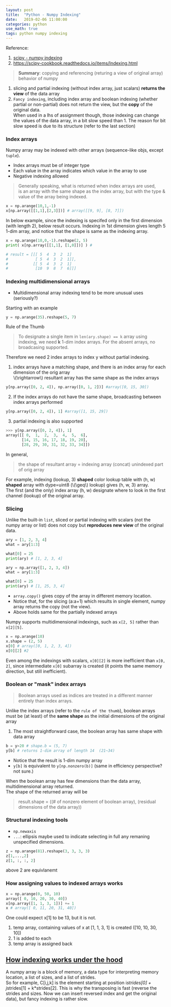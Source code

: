 ```yaml
---
layout: post
title:  "Python - Numpy Indexing"
date:   2019-02-06 11:00:00
categories: python
use_math: true
tags: python numpy indexing
---
```


Reference: 
1. <a href="https://docs.scipy.org/doc/numpy-1.15.0/user/basics.indexing.html#other-indexing-options" target="_blank">scipy - numpy indexing</a>
2. <a href="https://scipy-cookbook.readthedocs.io/items/Indexing.html" target="_blank">https://scipy-cookbook.readthedocs.io/items/Indexing.html</a>

> __Summary__: copying and referencing (returing a view of original array) behavior of numpy 
1. slicing and partial indexing (without index array, just scalars) __returns the view__ of the data array
2. `Fancy indexing`, including index array and boolean indexing (whether partial or non-partial) does not return the view, but the __copy__ of the original data.  
When used in a lhs of assignment though, those indexing can change the values of the data array, in a bit slow speed than 1. The reason for bit slow speed is due to its structure (refer to the last section)


### Index arrays
Numpy array may be indexed with other arrays (sequence-like objs, except `tuple`).
* Index arrays must be of integer type
* Each value in the array indicates which value in the array to use
* Negative indexing allowed

> Generally speaking, what is returned when index arrays are used,  
is an array with the same shape as the index array, but with the type & value of the array being indexed.
```python
x = np.arange(10,1,-1)
x[np.array([[1,1],[2,3]])] # array([[9, 9], [8, 7]])
```

In below example, since the indexing is specifed only in the first dimension (with length 2), below result occurs. Indexing in 1st dimension gives length 5 1-dim array, and notice that the shape is same as the indexing array.
```python
x = np.arange(10,0,-1).reshape(2, 5)
print( x[np.array([[1,1], [1,0]])] ) #

# result = [[[ 5  4  3  2  1]
#			 [ 5  4  3  2  1]],
# 			[[ 5  4  3  2  1]
#			 [10  9  8  7  6]]]
```

### Indexing multidimensional arrays

* Multidimensional array indexing tend to be more unusual uses (seriously?)

Starting with an example
```python
y = np.arange(35).reshape(5, 7)
```

Rule of the Thumb
> To designate a single item in `len(ary.shape) == k` array using indexing, we need __k__ 1-dim index arrays. For the absent arrays, no broadcasing supported.

Therefore we need 2 index arrays to index y without partial indexing.

1. index arrays have a matching shape, and there is an index array for each dimension of the orig array  
\\(\rightarrow\\) resultant array has the same shape as the index arrays
```python
y[np.array([0, 2, 4]), np.array([0, 1, 2])] #array([0, 15, 30])
```
2. If the index arrays do not have the same shape, broadcasting between index arrays performed
```python
y[np.array([0, 2, 4]), 1] #array([1, 15, 29])
```
3. partial indexing is also supported
```python
>>> y[np.array([0, 2, 4]), 1]
array([[ 0,  1,  2,  3,  4,  5,  6],
       [14, 15, 16, 17, 18, 19, 20],
       [28, 29, 30, 31, 32, 33, 34]])
```
In general,
> the shape of resultant array = indexing array (concat) unindexed part of orig array

For example, indexing (lookup, 3) __shaped__ color lookup table with (h, w) __shaped__ array with dype=uint8 (\\(\geq\\) lookup) gives (h, w, 3) array.  
The first (and the only) index array (h, w) designate where to look in the first channel (lookup) of the original array.

### Slicing 

Unlike the built-in `list`, sliced or partial indexing with scalars (not the numpy array or list) does not copy but __reproduces new view__ of the original data.
```python
ary = [1, 2, 3, 4]
what = ary[1:3]

what[0] = 25
print(ary) # [1, 2, 3, 4]

ary = np.array([1, 2, 3, 4])
what = ary[1:3]

what[0] = 25
print(ary) # [1, 25, 3, 4]
```
* `array.copy()` gives copy of the array in different memory location.
* Notice that, for the slicing (a:a+1) which results in single element, numpy array returns the copy (not the view).
* Above holds same for the partially indexed arrays

Numpy supports multidimensional indexings, such as `x[2, 5]` rather than `x[2][5]`.
```python
x = np.arange(10)
x.shape = (2, 5)
x[0] # array([0, 1, 2, 3, 4])
x[0][2] #2
```
Even among the indexings with scalars, `x[0][2]` is more inefficient than `x[0, 2]`, since intermediate `x[0]` subarray is created (it points the same memory direction, but still inefficient).

### Boolean or "mask" index arrays
> Boolean arrays used as indices are treated in a different manner entirely than index arrays.

Unlike the index arrays (refer to the `rule of the thumb`), boolean arrays must be (at least) of the __same shape__ as the initial dimensions of the original array  
1. The most straightforward case, the boolean array has same shape with data array
```python
b = y>20 # shape.b = (5, 7)
y[b] # returns 1-dim array of length 14  (21~34)
```
* Notice that the result is 1-dim numpy array
* `y[b]` is equivalent to `y[np.nonzero(b)]` (same in efficiency perspective? not sure.)

When the boolean array has few dimensions than the data array, multidimensional array returned.  
The shape of the returned array will be
> result.shape = ((# of nonzero element of boolean array), (residual dimensions of the data array))


### Structural indexing tools
* `np.newaxis`
* `...`: ellipsis maybe used to indicate selecting in full any remaning unspecified dimensions.
```python
z = np.arange(81).reshape(3, 3, 3, 3)
z[1,...,2]
z[1, :, :, 2]
```
above 2 are equivlanemt

### How assigning values to indexed arrays works
```python
x = np.arange(0, 50, 10)
array([ 0, 10, 20, 30, 40])
x[np.array([1, 1, 3, 1])] += 1
x # array([ 0, 11, 20, 31, 40])
```
One could expect x[1] to be 13, but it is not.
1. temp array, containing values of x at [1, 1, 3, 1] is created ([10, 10, 30, 10])
2. 1 is added to each
3. temp array is assigned back

## <a href="https://scipy-cookbook.readthedocs.io/items/Indexing.html#How-indexing-works-under-the-hood" target="_blank">How indexing works under the hood</a>

A numpy array is a block of memory, a data type for interpreting memory location, a list of sizes, and a list of strides.  
So for example, C[i,j,k] is the element starting at position i*strides[0] + j*strides[1] + k*strides[2]. This is why the transposing is fast (reverse the strides and sizes. Now we can insert reversed index and get the original data), but fancy indexing is rather slow.